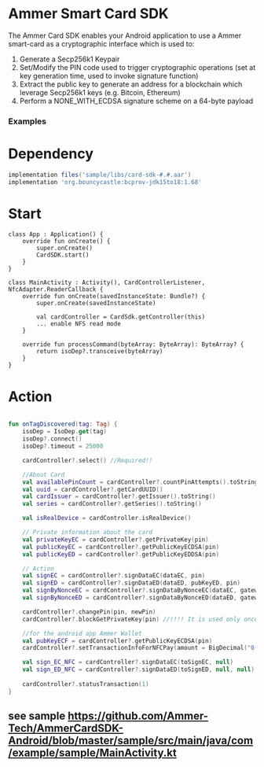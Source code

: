 # Ammer Smart Card SDK

The Ammer Card SDK enables your Android application to use a Ammer smart-card as a cryptographic interface which is used to:

1. Generate a Secp256k1 Keypair
2. Set/Modify the PIN code used to trigger cryptographic operations (set at key generation time, used to invoke signature function)
3. Extract the public key to generate an address for a blockchain which leverage Secp256k1 keys (e.g. Bitcoin, Ethereum)
4. Perform a NONE_WITH_ECDSA signature scheme on a 64-byte payload

### Examples

# Dependency

```Groovy
implementation files('sample/libs/card-sdk-#.#.aar')
implementation 'org.bouncycastle:bcprov-jdk15to18:1.68'
```

# Start

```
class App : Application() {
    override fun onCreate() {
        super.onCreate()
        CardSDK.start()
    }
}

class MainActivity : Activity(), CardControllerListener, NfcAdapter.ReaderCallback {
    override fun onCreate(savedInstanceState: Bundle?) {
        super.onCreate(savedInstanceState)
        
        val cardController = CardSdk.getController(this)
        ... enable NFS read mode
    }
    
    override fun processCommand(byteArray: ByteArray): ByteArray? {
        return isoDep?.transceive(byteArray)
    }
}

```

# Action

```kotlin

fun onTagDiscovered(tag: Tag) {
    isoDep = IsoDep.get(tag)
    isoDep?.connect()
    isoDep?.timeout = 25000

    cardController?.select() //Required!!

    //About Card
    val availablePinCount = cardController?.countPinAttempts().toString()
    val uuid = cardController?.getCardUUID()
    val cardIssuer = cardController?.getIssuer().toString()
    val series = cardController?.getSeries().toString()

    val isRealDevice = cardController.isRealDevice()

    // Private information about the card
    val privateKeyEC = cardController?.getPrivateKey(pin)
    val publicKeyEC = cardController?.getPublicKeyECDSA(pin)
    val publicKeyED = cardController?.getPublicKeyEDDSA(pin)

    // Action
    val signEC = cardController?.signDataEC(dataEC, pin)
    val signED = cardController?.signDataED(dataED, pubKeyED, pin)
    val signByNonceEC = cardController?.signDataByNonceEC(dataEC, gatewaySignature)
    val signByNonceED = cardController?.signDataByNonceED(dataED, gatewaySignatureED, Hex.decode(pubKeyED))

    cardController?.changePin(pin, newPin)
    cardController?.blockGetPrivateKey(pin) //!!!! It is used only once

    //for the android app Ammer Wallet
    val pubKeyECF = cardController?.getPublicKeyECDSA(pin)
    cardController?.setTransactionInfoForNFCPay(amount = BigDecimal("0.0005"), assetId = "AMR", orderID = UUID.randomUUID(), isEDKey = false)

    val sign_EC_NFC = cardController?.signDataEC(toSignEC, null)
    val sign_ED_NFC = cardController?.signDataED(toSignED, null, null)
    
    cardController?.statusTransaction(1)
}

```

## see sample https://github.com/Ammer-Tech/AmmerCardSDK-Android/blob/master/sample/src/main/java/com/example/sample/MainActivity.kt